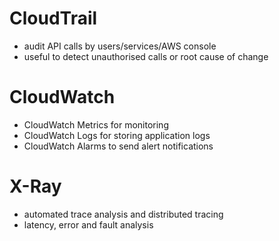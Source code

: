 # CloudTrail
- audit API calls by users/services/AWS console
- useful to detect unauthorised calls or root cause of change

# CloudWatch 
- CloudWatch Metrics for monitoring
- CloudWatch Logs for storing application logs
- CloudWatch Alarms to send alert notifications 

# X-Ray
- automated trace analysis and distributed tracing
- latency, error and fault analysis